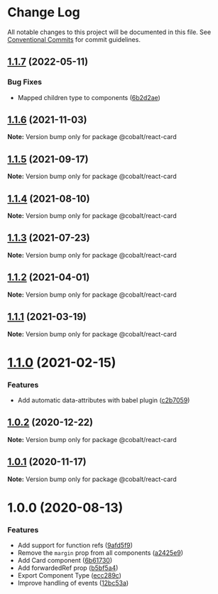 # Change Log

All notable changes to this project will be documented in this file.
See [Conventional Commits](https://conventionalcommits.org) for commit guidelines.

## [1.1.7](https://github.com/Talkdesk/cobalt/compare/@cobalt/react-card@1.1.6...@cobalt/react-card@1.1.7) (2022-05-11)


### Bug Fixes

* Mapped children type to components ([6b2d2ae](https://github.com/Talkdesk/cobalt/commit/6b2d2aea9edee64bef0b1a39c14c28157d07635a))





## [1.1.6](https://github.com/Talkdesk/cobalt/compare/@cobalt/react-card@1.1.5...@cobalt/react-card@1.1.6) (2021-11-03)

**Note:** Version bump only for package @cobalt/react-card





## [1.1.5](https://github.com/Talkdesk/cobalt/compare/@cobalt/react-card@1.1.4...@cobalt/react-card@1.1.5) (2021-09-17)

**Note:** Version bump only for package @cobalt/react-card





## [1.1.4](https://github.com/Talkdesk/cobalt/compare/@cobalt/react-card@1.1.3...@cobalt/react-card@1.1.4) (2021-08-10)

**Note:** Version bump only for package @cobalt/react-card





## [1.1.3](https://github.com/Talkdesk/cobalt/compare/@cobalt/react-card@1.1.2...@cobalt/react-card@1.1.3) (2021-07-23)

**Note:** Version bump only for package @cobalt/react-card





## [1.1.2](https://github.com/Talkdesk/cobalt/compare/@cobalt/react-card@1.1.1...@cobalt/react-card@1.1.2) (2021-04-01)

**Note:** Version bump only for package @cobalt/react-card





## [1.1.1](https://github.com/Talkdesk/cobalt/compare/@cobalt/react-card@1.1.0...@cobalt/react-card@1.1.1) (2021-03-19)

**Note:** Version bump only for package @cobalt/react-card





# [1.1.0](https://github.com/Talkdesk/cobalt/compare/@cobalt/react-card@1.0.2...@cobalt/react-card@1.1.0) (2021-02-15)


### Features

* Add automatic data-attributes with babel plugin ([c2b7059](https://github.com/Talkdesk/cobalt/commit/c2b7059bce5aa329b6154294793fa9b2c5f6cd82))





## [1.0.2](https://github.com/Talkdesk/cobalt/compare/@cobalt/react-card@1.0.1...@cobalt/react-card@1.0.2) (2020-12-22)

**Note:** Version bump only for package @cobalt/react-card





## [1.0.1](https://github.com/Talkdesk/cobalt/compare/@cobalt/react-card@1.0.0...@cobalt/react-card@1.0.1) (2020-11-17)

**Note:** Version bump only for package @cobalt/react-card





# 1.0.0 (2020-08-13)


### Features

* Add support for function refs ([9afd5f9](https://github.com/Talkdesk/cobalt/commit/9afd5f92ca0efdfa23219e210c3ed5937f0f35d7))
* Remove the `margin` prop from all components ([a2425e9](https://github.com/Talkdesk/cobalt/commit/a2425e9de8a871e6cc3e6969d6bf706eaffb19d8))
* Add Card component ([6b61730](https://github.com/Talkdesk/cobalt/commit/6b617308396cedbf73a33fb3c2b797f4b7029539))
* Add forwardedRef prop ([b5bf5a4](https://github.com/Talkdesk/cobalt/commit/b5bf5a4b488278d37f3e1c76bf5aa6ab4fd68c1a))
* Export Component Type ([ecc289c](https://github.com/Talkdesk/cobalt/commit/ecc289ca2a8e78cda73e802a6e688900971815ec))
* Improve handling of events ([12bc53a](https://github.com/Talkdesk/cobalt/commit/12bc53a1b23d674a9397d7cc3e914fb6dd8bc869))
